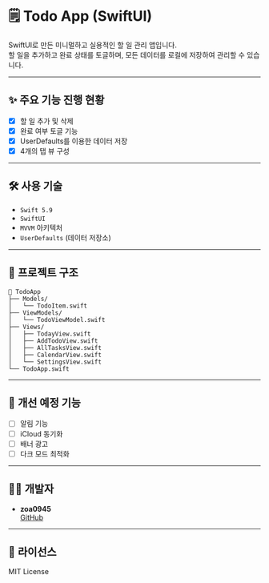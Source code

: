 # 🗒️ Todo App (SwiftUI)

SwiftUI로 만든 미니멀하고 실용적인 할 일 관리 앱입니다.  
할 일을 추가하고 완료 상태를 토글하며, 모든 데이터를 로컬에 저장하여 관리할 수 있습니다.

---

## ✨ 주요 기능 진행 현황

- [x] 할 일 추가 및 삭제
- [x] 완료 여부 토글 기능
- [x] UserDefaults를 이용한 데이터 저장
- [x] 4개의 탭 뷰 구성

---

## 🛠️ 사용 기술

- `Swift 5.9`
- `SwiftUI`
- `MVVM` 아키텍처
- `UserDefaults` (데이터 저장소)

---

## 📂 프로젝트 구조

```
📂 TodoApp
├── Models/
│   └── TodoItem.swift
├── ViewModels/
│   └── TodoViewModel.swift
├── Views/
│   ├── TodayView.swift
│   ├── AddTodoView.swift
│   ├── AllTasksView.swift
│   ├── CalendarView.swift
│   └── SettingsView.swift
└── TodoApp.swift
```

---

## 📌 개선 예정 기능

- [ ] 알림 기능
- [ ] iCloud 동기화
- [ ] 배너 광고
- [ ] 다크 모드 최적화

---

## 🧑‍💻 개발자

- **zoa0945**  
  [GitHub](https://github.com/zoa0945)

---

## 🪪 라이선스

MIT License
